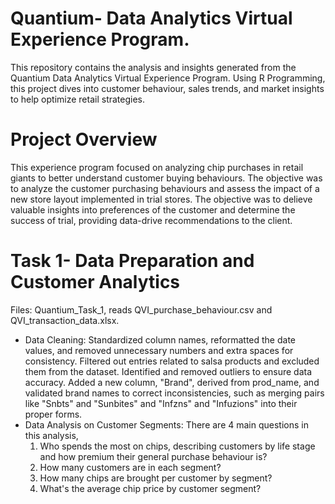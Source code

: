 # Quantium- Data Analytics Virtual Experience Program.
This repository contains the analysis and insights generated from the Quantium Data Analytics Virtual Experience Program. Using R Programming, this project dives into customer behaviour, sales trends, and market insights to help optimize retail strategies. 

# Project Overview
This experience program focused on analyzing chip purchases in retail giants to better understand customer buying behaviours. The objective was to analyze the customer purchasing behaviours and assess the impact of a new store layout implemented in trial stores. The objective was to delieve valuable insights into preferences of the customer and determine the success of trial, providing data-drive recommendations to the client.

# Task 1- Data Preparation and Customer Analytics
Files: Quantium_Task_1, reads QVI_purchase_behaviour.csv and QVI_transaction_data.xlsx.
* Data Cleaning: Standardized column names, reformatted the date values, and removed unnecessary numbers and extra spaces for consistency. Filtered out entries related to salsa products and excluded them from the dataset. Identified and removed outliers to ensure data accuracy. Added a new column, "Brand", derived from prod_name, and validated brand names to correct inconsistencies, such as merging pairs like "Snbts" and "Sunbites" and "Infzns" and "Infuzions" into their proper forms.
* Data Analysis on Customer Segments: There are 4 main questions in this analysis,
  1. Who spends the most on chips, describing customers by life stage and how premium their general purchase behaviour is?
  2.  How many customers are in each segment?
  3.  How many chips are brought per customer by segment?
  4.  What's the average chip price by customer segment?

